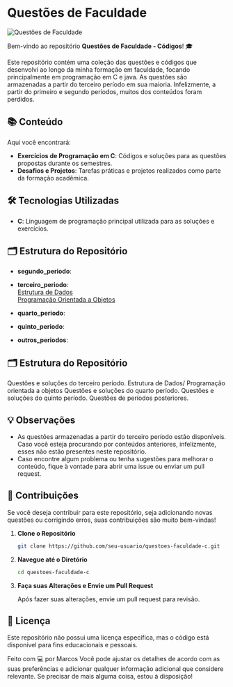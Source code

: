 # Questões de Faculdade

![Questões de Faculdade](https://img.shields.io/badge/Questões%20de%20Faculdade%20-Códigos-green)

Bem-vindo ao repositório **Questões de Faculdade - Códigos**! 🎓

Este repositório contém uma coleção das questões e códigos que desenvolvi ao longo da minha formação em faculdade, focando principalmente em programação em C e java. As questões são armazenadas a partir do terceiro período em sua maioria. Infelizmente, a partir do primeiro e segundo períodos, muitos dos conteúdos foram perdidos.

## 📚 Conteúdo

Aqui você encontrará:

- **Exercícios de Programação em C**: Códigos e soluções para as questões propostas durante os semestres.
- **Desafios e Projetos**: Tarefas práticas e projetos realizados como parte da formação acadêmica.

## 🛠 Tecnologias Utilizadas

- **C**: Linguagem de programação principal utilizada para as soluções e exercícios.


## 🗂 Estrutura do Repositório

- **segundo_periodo**:<br>
  
- **terceiro_periodo**: <br>
   [Estrutura de Dados](./estrutura%20de%20dados) <br>
   [Programação Orientada a Objetos](./programacao%orientada%a%objetos) <br>
  
- **quarto_periodo**: <br>

- **quinto_periodo**: <br>
  
- **outros_periodos**: <br>
  

## 🗂 Estrutura do Repositório

 Questões e soluções do terceiro período.
 Estrutura de Dados/ Programação orientada a objetos
 Questões e soluções do quarto período.
 Questões e soluções do quinto período.
 Questões de períodos posteriores.

## 💡 Observações

- As questões armazenadas a partir do terceiro período estão disponíveis. Caso você esteja procurando por conteúdos anteriores, infelizmente, esses não estão presentes neste repositório.
- Caso encontre algum problema ou tenha sugestões para melhorar o conteúdo, fique à vontade para abrir uma issue ou enviar um pull request.

## 📝 Contribuições

Se você deseja contribuir para este repositório, seja adicionando novas questões ou corrigindo erros, suas contribuições são muito bem-vindas!

1. **Clone o Repositório**

   ```bash
   git clone https://github.com/seu-usuario/questoes-faculdade-c.git
   ```

2. **Navegue até o Diretório**

   ```bash
   cd questoes-faculdade-c
   ```

3. **Faça suas Alterações e Envie um Pull Request**

   Após fazer suas alterações, envie um pull request para revisão.

## 📜 Licença

Este repositório não possui uma licença específica, mas o código está disponível para fins educacionais e pessoais. 

Feito com 💻 por Marcos
Você pode ajustar os detalhes de acordo com as suas preferências e adicionar qualquer informação adicional que considere relevante. Se precisar de mais alguma coisa, estou à disposição!
